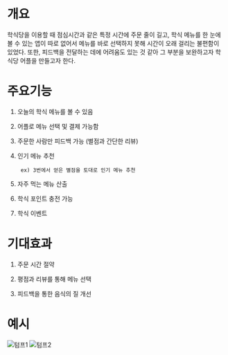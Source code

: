# 개요
학식당을 이용할 때 점심시간과 같은 특정 시간에 주문 줄이 길고, 학식 메뉴를 한 눈에 볼 수 있는 앱이 따로 없어서 메뉴를 바로 선택하지 못해 시간이 오래 걸리는 불편함이 있었다. 또한, 피드백을 전달하는 데에 어려움도 있는 것 같아 그 부분을 보완하고자 학식당 어플을 만들고자 한다.

# 주요기능

1. 오늘의 학식 메뉴를 볼 수 있음

2. 어플로 메뉴 선택 및 결제 가능함

3. 주문한 사람만 피드백 가능 (별점과 간단한 리뷰)

4. 인기 메뉴 추천

        ex) 3번에서 얻은 별점을 토대로 인기 메뉴 추천

5. 자주 먹는 메뉴 산출

6. 학식 포인트 충전 가능

7. 학식 이벤트

# 기대효과

1. 주문 시간 절약

2. 평점과 리뷰를 통해 메뉴 선택

3. 피드백을 통한 음식의 질 개선


# 예시

![텀프1](https://user-images.githubusercontent.com/56016350/66817799-3e7c7000-ef77-11e9-9003-9b2b4c443a4a.png)
![텀프2](https://user-images.githubusercontent.com/56016350/66817803-3f150680-ef77-11e9-9bfd-e68045603d07.png)

